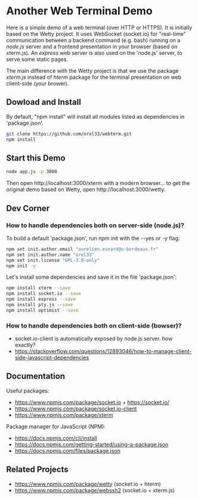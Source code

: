 # Another Web Terminal Demo

Here is a simple demo of a web terminal (over HTTP or HTTPS). It is initially based on the Wetty project. It uses WebSocket (socket.io) for "real-time" communication between a backend command (e.g. bash) running on a *node.js* server and a frontend presentation in your browser (based on xterm.js). An *express* web server is also used on the 'node.js' server, to serve some static pages.

The main difference with the Wetty project is that we use the package *xterm.js* instead of *hterm* package for the terminal presentation on web client-side (your brower).

## Dowload and Install

By default, "npm install" will install all modules listed as dependencies in 'package.json'. 

```bash
git clone https://github.com/orel33/webterm.git
npm install
```

## Start this Demo

```bash
node app.js -p 3000
```

Then open http://localhost:3000/xterm with a modern browser... to get the original demo based on Wetty, open http://localhost:3000/wetty.


## Dev Corner

### How to handle dependencies both on server-side (node.js)?

To build a default 'package.json', run npm init with the --yes or -y flag:

```bash
npm set init.author.email "aurelien.esnard@u-bordeaux.fr"
npm set init.author.name "orel33"
npm set init.license "GPL-3.0-only"
npm init -y
```

Let's install some dependencies and save it in the file 'package.json':

```bash
npm install xterm --save
npm install socket.io --save
npm install express --save
npm install pty.js --save
npm install optimist --save
```

### How to handle dependencies both on client-side (bowser)?

* socket.io-client is automatically exposed by node.js server. how exactly?
* https://stackoverflow.com/questions/12893046/how-to-manage-client-side-javascript-dependencies

## Documentation

Useful packages:

* https://www.npmjs.com/package/socket.io + https://socket.io/
* https://www.npmjs.com/package/socket.io-client
* https://www.npmjs.com/package/xterm

Package manager for JavaScript (NPM):

* https://docs.npmjs.com/cli/install
* https://docs.npmjs.com/getting-started/using-a-package.json
* https://docs.npmjs.com/files/package.json

## Related Projects

* https://www.npmjs.com/package/wetty (socket.io + hterm)
* https://www.npmjs.com/package/webssh2 (socket.io + xterm.js)

